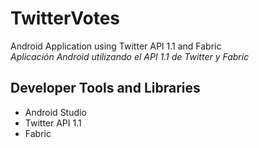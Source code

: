 # TwitterVotes
Android Application using Twitter API 1.1 and Fabric
<br>
<i>Aplicación Android utilizando el API 1.1 de Twitter y Fabric </i>

## Developer Tools and Libraries
- Android Studio
- Twitter API 1.1 
- Fabric 
